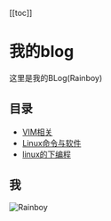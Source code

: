 [[toc]]

# 我的blog 

这里是我的BLog(Rainboy)

## 目录

- [VIM相关](./VIM/index.md)
- [Linux命令与软件](./Linux命令与软件/index.md)
- [linux的下编程](./program_under_linux/index.md)

## 我

![Rainboy](https://github.com/rainboylvx.png)
